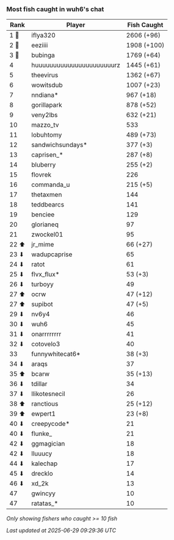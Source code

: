 ### Most fish caught in wuh6's chat
| Rank | Player | Fish Caught |
|------|--------|-----------|
| 1 🥇  | iflya320  | 2606 (+96) |
| 2 🥈  | eeziiii  | 1908 (+100) |
| 3 🥉  | bubinga  | 1769 (+64) |
| 4  | huuuuuuuuuuuuuuuuuuuuuurz  | 1445 (+61) |
| 5  | theevirus  | 1362 (+67) |
| 6  | wowitsdub  | 1007 (+23) |
| 7  | nndiana*  | 967 (+18) |
| 8  | gorillapark  | 878 (+52) |
| 9  | veny2lbs  | 632 (+21) |
| 10  | mazzo_tv  | 533 |
| 11  | lobuhtomy  | 489 (+73) |
| 12  | sandwichsundays*  | 377 (+3) |
| 13  | caprisen_*  | 287 (+8) |
| 14  | bluberry  | 255 (+2) |
| 15  | flovrek  | 226 |
| 16  | commanda_u  | 215 (+5) |
| 17  | thetaxmen  | 144 |
| 18  | teddbearcs  | 141 |
| 19  | benciee  | 129 |
| 20  | glorianeq  | 97 |
| 21  | zwockel01  | 95 |
| 22 ⬆ | jr_mime  | 66 (+27) |
| 23 ⬇ | wadupcaprise  | 65 |
| 24 ⬇ | ratot  | 61 |
| 25 ⬇ | flvx_flux*  | 53 (+3) |
| 26 ⬇ | turboyy  | 49 |
| 27 ⬆ | ocrw  | 47 (+12) |
| 27 ⬆ | supibot  | 47 (+5) |
| 29 ⬇ | nv6y4  | 46 |
| 30 ⬇ | wuh6  | 45 |
| 31 ⬇ | onarrrrrrrr  | 41 |
| 32 ⬇ | cotovelo3  | 40 |
| 33  | funnywhitecat6*  | 38 (+3) |
| 34 ⬇ | araqs  | 37 |
| 35 ⬆ | bcarw  | 35 (+13) |
| 36 ⬇ | tdillar  | 34 |
| 37 ⬇ | llikotesnecil  | 26 |
| 38 ⬆ | ranctious  | 25 (+12) |
| 39 ⬆ | ewpert1  | 23 (+8) |
| 40 ⬇ | creepycode*  | 21 |
| 40 ⬇ | flunke_  | 21 |
| 42 ⬇ | ggmagician  | 18 |
| 42 ⬇ | lluuucy  | 18 |
| 44 ⬇ | kalechap  | 17 |
| 45 ⬇ | drecklo  | 14 |
| 46 ⬇ | xd_2k  | 13 |
| 47  | gwincyy  | 10 |
| 47  | ratatas_*  | 10 |

_Only showing fishers who caught >= 10 fish_

_Last updated at 2025-06-29 09:29:36 UTC_